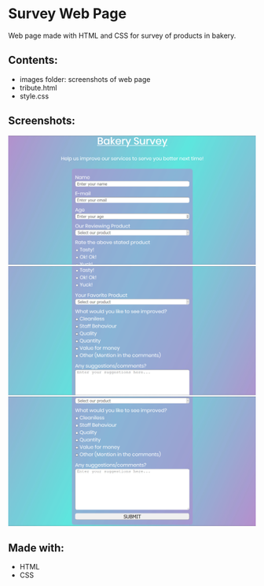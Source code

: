 # Survey Web Page
Web page made with HTML and CSS for survey of products in bakery.

## Contents:
- images folder: screenshots of web page
- tribute.html
- style.css

## Screenshots:
![](images/survey-page1.jpg)
![](images/survey-page2.jpg)
![](images/survey-page3.jpg)

## Made with:
- HTML
- CSS
